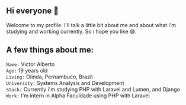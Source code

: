 <!--
### Hi there 👋
**victoralberto/victoralberto** is a ✨ _special_ ✨ repository because its `README.md` (this file) appears on your GitHub profile.

Here are some ideas to get you started:

- 🔭 I’m currently working on ...
- 🌱 I’m currently learning ...
- 👯 I’m looking to collaborate on ...
- 🤔 I’m looking for help with ...
- 💬 Ask me about ...
- 📫 How to reach me: ...
- 😄 Pronouns: ...
- ⚡ Fun fact: ...
-->

## Hi everyone 👋
Welcome to my profile. I'll talk a little bit about me and about what i'm studying and working currently. So i hope you like 😄.

## A few things about me:
`Name:` Victor Alberto </br>
`Age:` 19 years old </br>
`Living:` Olinda, Pernambuco, Brazil </br>
`University:` Systems Analysis and Development </br>
`Stack:` Currently i'm studying PHP with Laravel and Lumen, and Django </br>
`Work:` I'm intern in Alpha Faculdade using PHP with Laravel </br>
